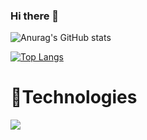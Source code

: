 ### Hi there 👋

<!--
**adarshjp/adarshjp** is a ✨ _special_ ✨ repository because its `README.md` (this file) appears on your GitHub profile.

Here are some ideas to get you started:

- 🔭 I’m currently working on ...
- 🌱 I’m currently learning ...
- 👯 I’m looking to collaborate on ...
- 🤔 I’m looking for help with ...
- 💬 Ask me about ...
- 📫 How to reach me: ...
- 😄 Pronouns: ...
- ⚡ Fun fact: ...
-->
![Anurag's GitHub stats](https://github-readme-stats.vercel.app/api?username=adarshjp&count_private=true&show_icons=true&theme=dark&&hide=stars,issues,contribs)

[![Top Langs](https://github-readme-stats.vercel.app/api/top-langs/?username=adarshjp&layout=compact&theme=dark)](https://github.com/anuraghazra/github-readme-stats)

# 🔨Technologies 
![](https://img.shields.io/badge/NodeJS-***-informational?style=flat&logo=<LOGO_NAME>&logoColor=white&color=2bbc8a)



